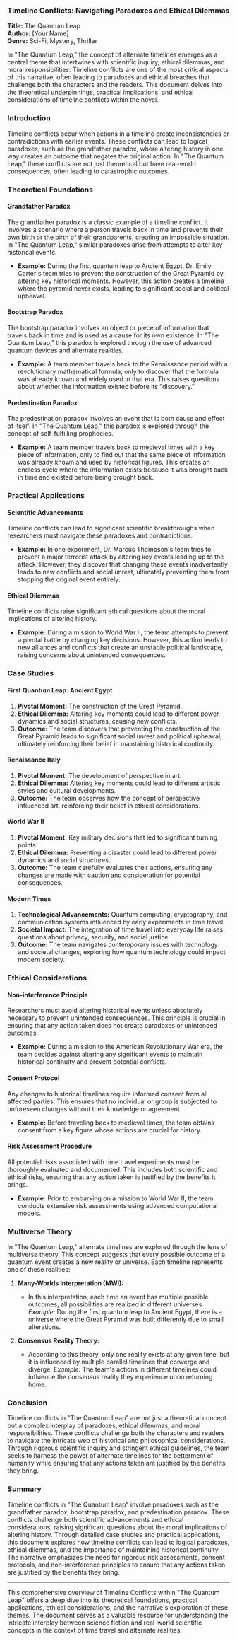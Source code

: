 ### Timeline Conflicts: Navigating Paradoxes and Ethical Dilemmas

**Title:** The Quantum Leap  
**Author:** [Your Name]  
**Genre:** Sci-Fi, Mystery, Thriller  

In "The Quantum Leap," the concept of alternate timelines emerges as a central theme that intertwines with scientific inquiry, ethical dilemmas, and moral responsibilities. Timeline conflicts are one of the most critical aspects of this narrative, often leading to paradoxes and ethical breaches that challenge both the characters and the readers. This document delves into the theoretical underpinnings, practical implications, and ethical considerations of timeline conflicts within the novel.

### Introduction

Timeline conflicts occur when actions in a timeline create inconsistencies or contradictions with earlier events. These conflicts can lead to logical paradoxes, such as the grandfather paradox, where altering history in one way creates an outcome that negates the original action. In "The Quantum Leap," these conflicts are not just theoretical but have real-world consequences, often leading to catastrophic outcomes.

### Theoretical Foundations

#### Grandfather Paradox
The grandfather paradox is a classic example of a timeline conflict. It involves a scenario where a person travels back in time and prevents their own birth or the birth of their grandparents, creating an impossible situation. In "The Quantum Leap," similar paradoxes arise from attempts to alter key historical events.

- **Example:** During the first quantum leap to Ancient Egypt, Dr. Emily Carter's team tries to prevent the construction of the Great Pyramid by altering key historical moments. However, this action creates a timeline where the pyramid never exists, leading to significant social and political upheaval.

#### Bootstrap Paradox
The bootstrap paradox involves an object or piece of information that travels back in time and is used as a cause for its own existence. In "The Quantum Leap," this paradox is explored through the use of advanced quantum devices and alternate realities.

- **Example:** A team member travels back to the Renaissance period with a revolutionary mathematical formula, only to discover that the formula was already known and widely used in that era. This raises questions about whether the information existed before its "discovery."

#### Predestination Paradox
The predestination paradox involves an event that is both cause and effect of itself. In "The Quantum Leap," this paradox is explored through the concept of self-fulfilling prophecies.

- **Example:** A team member travels back to medieval times with a key piece of information, only to find out that the same piece of information was already known and used by historical figures. This creates an endless cycle where the information exists because it was brought back in time and existed before being brought back.

### Practical Applications

#### Scientific Advancements
Timeline conflicts can lead to significant scientific breakthroughs when researchers must navigate these paradoxes and contradictions.

- **Example:** In one experiment, Dr. Marcus Thompson's team tries to prevent a major terrorist attack by altering key events leading up to the attack. However, they discover that changing these events inadvertently leads to new conflicts and social unrest, ultimately preventing them from stopping the original event entirely.

#### Ethical Dilemmas
Timeline conflicts raise significant ethical questions about the moral implications of altering history.

- **Example:** During a mission to World War II, the team attempts to prevent a pivotal battle by changing key decisions. However, this action leads to new alliances and conflicts that create an unstable political landscape, raising concerns about unintended consequences.

### Case Studies

#### First Quantum Leap: Ancient Egypt
1. **Pivotal Moment:** The construction of the Great Pyramid.
2. **Ethical Dilemma:** Altering key moments could lead to different power dynamics and social structures, causing new conflicts.
3. **Outcome:** The team discovers that preventing the construction of the Great Pyramid leads to significant social unrest and political upheaval, ultimately reinforcing their belief in maintaining historical continuity.

#### Renaissance Italy
1. **Pivotal Moment:** The development of perspective in art.
2. **Ethical Dilemma:** Altering key moments could lead to different artistic styles and cultural developments.
3. **Outcome:** The team observes how the concept of perspective influenced art, reinforcing their belief in ethical considerations.

#### World War II
1. **Pivotal Moment:** Key military decisions that led to significant turning points.
2. **Ethical Dilemma:** Preventing a disaster could lead to different power dynamics and social structures.
3. **Outcome:** The team carefully evaluates their actions, ensuring any changes are made with caution and consideration for potential consequences.

#### Modern Times
1. **Technological Advancements:** Quantum computing, cryptography, and communication systems influenced by early experiments in time travel.
2. **Societal Impact:** The integration of time travel into everyday life raises questions about privacy, security, and social justice.
3. **Outcome:** The team navigates contemporary issues with technology and societal changes, exploring how quantum technology could impact modern society.

### Ethical Considerations

#### Non-interference Principle
Researchers must avoid altering historical events unless absolutely necessary to prevent unintended consequences. This principle is crucial in ensuring that any action taken does not create paradoxes or unintended outcomes.

- **Example:** During a mission to the American Revolutionary War era, the team decides against altering any significant events to maintain historical continuity and prevent potential conflicts.

#### Consent Protocol
Any changes to historical timelines require informed consent from all affected parties. This ensures that no individual or group is subjected to unforeseen changes without their knowledge or agreement.

- **Example:** Before traveling back to medieval times, the team obtains consent from a key figure whose actions are crucial for history.

#### Risk Assessment Procedure
All potential risks associated with time travel experiments must be thoroughly evaluated and documented. This includes both scientific and ethical risks, ensuring that any action taken is justified by the benefits it brings.

- **Example:** Prior to embarking on a mission to World War II, the team conducts extensive risk assessments using advanced computational models.

### Multiverse Theory

In "The Quantum Leap," alternate timelines are explored through the lens of multiverse theory. This concept suggests that every possible outcome of a quantum event creates a new reality or universe. Each timeline represents one of these realities:

1. **Many-Worlds Interpretation (MWI):**
   - In this interpretation, each time an event has multiple possible outcomes, all possibilities are realized in different universes.
     *Example:* During the first quantum leap to Ancient Egypt, there is a universe where the Great Pyramid was built differently due to small alterations.

2. **Consensus Reality Theory:**
   - According to this theory, only one reality exists at any given time, but it is influenced by multiple parallel timelines that converge and diverge.
     *Example:* The team's actions in different timelines could influence the consensus reality they experience upon returning home.

### Conclusion

Timeline conflicts in "The Quantum Leap" are not just a theoretical concept but a complex interplay of paradoxes, ethical dilemmas, and moral responsibilities. These conflicts challenge both the characters and readers to navigate the intricate web of historical and philosophical considerations. Through rigorous scientific inquiry and stringent ethical guidelines, the team seeks to harness the power of alternate timelines for the betterment of humanity while ensuring that any actions taken are justified by the benefits they bring.

### Summary

Timeline conflicts in "The Quantum Leap" involve paradoxes such as the grandfather paradox, bootstrap paradox, and predestination paradox. These conflicts challenge both scientific advancements and ethical considerations, raising significant questions about the moral implications of altering history. Through detailed case studies and practical applications, this document explores how timeline conflicts can lead to logical paradoxes, ethical dilemmas, and the importance of maintaining historical continuity. The narrative emphasizes the need for rigorous risk assessments, consent protocols, and non-interference principles to ensure that any actions taken are justified by the benefits they bring.

---

This comprehensive overview of Timeline Conflicts within "The Quantum Leap" offers a deep dive into its theoretical foundations, practical applications, ethical considerations, and the narrative's exploration of these themes. The document serves as a valuable resource for understanding the intricate interplay between science fiction and real-world scientific concepts in the context of time travel and alternate realities.